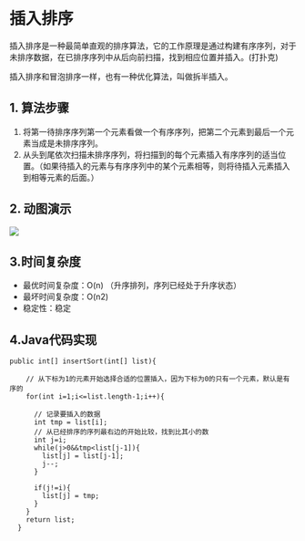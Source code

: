 # 插入排序

插入排序是一种最简单直观的排序算法，它的工作原理是通过构建有序序列，对于未排序数据，在已排序序列中从后向前扫描，找到相应位置并插入。(打扑克)

插入排序和冒泡排序一样，也有一种优化算法，叫做拆半插入。

## 1. 算法步骤

1. 将第一待排序序列第一个元素看做一个有序序列，把第二个元素到最后一个元素当成是未排序序列。
2. 从头到尾依次扫描未排序序列，将扫描到的每个元素插入有序序列的适当位置。（如果待插入的元素与有序序列中的某个元素相等，则将待插入元素插入到相等元素的后面。）

## 2. 动图演示

![](https://github.com/hustcc/JS-Sorting-Algorithm/blob/master/res/insertionSort.gif)

##  3.时间复杂度

- 最优时间复杂度：O(n) （升序排列，序列已经处于升序状态）
- 最坏时间复杂度：O(n2)
- 稳定性：稳定

## 4.Java代码实现

```
public int[] insertSort(int[] list){

    // 从下标为1的元素开始选择合适的位置插入，因为下标为0的只有一个元素，默认是有序的
    for(int i=1;i<=list.length-1;i++){

      // 记录要插入的数据
      int tmp = list[i];
      // 从已经排序的序列最右边的开始比较，找到比其小的数
      int j=i;
      while(j>0&&tmp<list[j-1]){
        list[j] = list[j-1];
        j--;
      }

      if(j!=i){
        list[j] = tmp;
      }
    }
    return list;
  }
```

